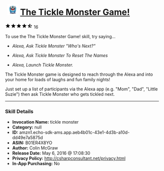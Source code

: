 # &nbsp;<img src="skill_icon" alt="The Tickle Monster Game! icon" width="36"> [The Tickle Monster Game!](http://alexa.amazon.com/#skills/amzn1.echo-sdk-ams.app.aeb4b01c-43e1-4d3b-a10d-dd49e7a5875d)
![4.3 stars](../../images/ic_star_black_18dp_1x.png)![4.3 stars](../../images/ic_star_black_18dp_1x.png)![4.3 stars](../../images/ic_star_black_18dp_1x.png)![4.3 stars](../../images/ic_star_black_18dp_1x.png)![4.3 stars](../../images/ic_star_half_black_18dp_1x.png) 16

To use the The Tickle Monster Game! skill, try saying...

* *Alexa, Ask Tickle Monster "Who's Next?"*

* *Alexa, Ask Tickle Monster To Reset The Names*

* *Alexa, Launch Tickle Monster.*

The Tickle Monster game is designed to reach through the Alexa and into your home for loads of laughs and fun family nights!

Just set up a list of participants via the Alexa app (e.g. "Mom", "Dad", "Little Suzie") then ask Tickle Monster who gets tickled next.

***

### Skill Details

* **Invocation Name:** tickle monster
* **Category:** null
* **ID:** amzn1.echo-sdk-ams.app.aeb4b01c-43e1-4d3b-a10d-dd49e7a5875d
* **ASIN:** B01ER4X8YO
* **Author:** Colin McGraw
* **Release Date:** May 6, 2016 @ 17:08:30
* **Privacy Policy:** http://csharpconsultant.net/privacy.html
* **In-App Purchasing:** No
